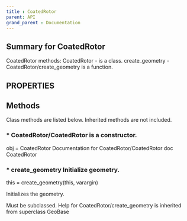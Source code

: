 ```yaml
---
title : CoatedRotor
parent: API
grand_parent : Documentation
---
```

## Summary for CoatedRotor
CoatedRotor methods:
CoatedRotor - is a class.
create_geometry - CoatedRotor/create_geometry is a function.
## PROPERTIES
## Methods
Class methods are listed below. Inherited methods are not included.
### * CoatedRotor/CoatedRotor is a constructor.
obj = CoatedRotor
Documentation for CoatedRotor/CoatedRotor
doc CoatedRotor

### * create_geometry Initialize geometry.

this = create_geometry(this, varargin)

Initializes the geometry.

Must be subclassed.
Help for CoatedRotor/create_geometry is inherited from superclass GeoBase

